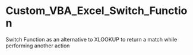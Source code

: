 # Custom_VBA_Excel_Switch_Function
Switch Function as an alternative to XLOOKUP to return a match while performing another action
